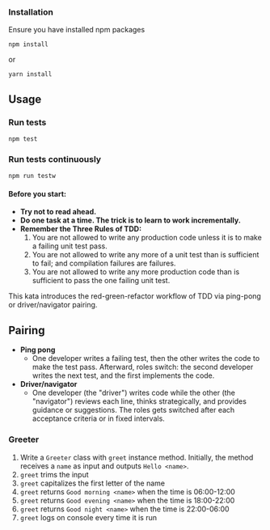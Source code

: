 ### Installation
Ensure you have installed npm packages
```
npm install
```
or
```
yarn install
```

## Usage

### Run tests
```
npm test
```


### Run tests continuously
```
npm run testw
```

#### Before you start:
* **Try not to read ahead.**
* **Do one task at a time. The trick is to learn to work incrementally.**
* **Remember the Three Rules of TDD:**
  1. You are not allowed to write any production code unless it is to make a failing unit test pass.
  2. You are not allowed to write any more of a unit test than is sufficient to fail; and compilation failures are failures.
  3. You are not allowed to write any more production code than is sufficient to pass the one failing unit test.

This kata introduces the red-green-refactor workflow of TDD via ping-pong or driver/navigator pairing.

## Pairing 
- **Ping pong**
    - One developer writes a failing test, then the other writes the code to make the test pass. Afterward, roles switch: the second developer writes the next test, and the first implements the code.
- **Driver/navigator** 
    -  One developer (the "driver") writes code while the other (the "navigator") reviews each line, thinks strategically, and provides guidance or suggestions. The roles gets switched after each acceptance criteria or in fixed intervals.
    
### Greeter

1. Write a `Greeter` class with `greet` instance method. Initially, the method receives a `name` as input and outputs `Hello <name>`.
2. `greet` trims the input
3. `greet` capitalizes the first letter of the name
4. `greet` returns `Good morning <name>` when the time is 06:00-12:00
5. `greet` returns `Good evening <name>` when the time is 18:00-22:00
6. `greet` returns `Good night <name>` when the time is 22:00-06:00
7. `greet` logs on console every time it is run
